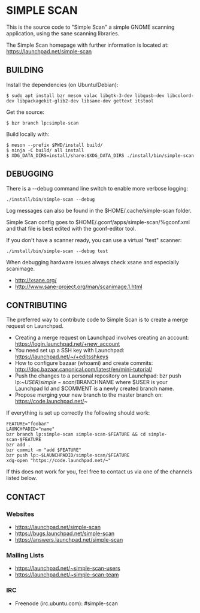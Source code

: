 # SIMPLE SCAN

This is the source code to "Simple Scan" a simple GNOME scanning application,
using the sane scanning libraries.

The Simple Scan homepage with further information is located at:
https://launchpad.net/simple-scan



## BUILDING

Install the dependencies (on Ubuntu/Debian):
```
$ sudo apt install bzr meson valac libgtk-3-dev libgusb-dev libcolord-dev libpackagekit-glib2-dev libsane-dev gettext itstool
```

Get the source:
```
$ bzr branch lp:simple-scan
```

Build locally with:
```
$ meson --prefix $PWD/install build/
$ ninja -C build/ all install
$ XDG_DATA_DIRS=install/share:$XDG_DATA_DIRS ./install/bin/simple-scan
```

## DEBUGGING

There is a --debug command line switch to enable more verbose logging:
```
./install/bin/simple-scan --debug
```

Log messages can also be found in the $HOME/.cache/simple-scan folder.

Simple Scan config goes to $HOME/.gconf/apps/simple-scan/%gconf.xml
and that file is best edited with the gconf-editor tool.

If you don't have a scanner ready, you can use a virtual "test" scanner:
```
./install/bin/simple-scan --debug test
```

When debugging hardware issues always check xsane and especially scanimage.

* http://xsane.org/
* http://www.sane-project.org/man/scanimage.1.html

## CONTRIBUTING

The preferred way to contribute code to Simple Scan is
to create a merge request on Launchpad.

* Creating a merge request on Launchpad involves creating an account:
https://login.launchpad.net/+new_account
* You need set up a SSH key with Launchpad:
https://launchpad.net/~/+editsshkeys
* How to configure bazaar (whoami) and create commits: 
http://doc.bazaar.canonical.com/latest/en/mini-tutorial/
* Push the changes to a personal repository on Launchpad:
bzr push lp:~$USER/simple-scan/$BRANCHNAME
where $USER is your Launchpad Id and $COMMENT is a newly created branch name.
* Propose merging your new branch to the master branch on:
https://code.launchpad.net/~

If everything is set up correctly the following should work:
```
FEATURE="foobar"
LAUNCHPADID="name"
bzr branch lp:simple-scan simple-scan-$FEATURE && cd simple-scan-$FEATURE
bzr add .
bzr commit -m "add $FEATURE"
bzr push lp:~$LAUNCHPADID/simple-scan/$FEATURE
xdg-open "https://code.launchpad.net/~"
```

If this does not work for you, feel free to contact us
via one of the channels listed below.



## CONTACT

### Websites
* https://launchpad.net/simple-scan
* https://bugs.launchpad.net/simple-scan
* https://answers.launchpad.net/simple-scan

### Mailing Lists
* https://launchpad.net/~simple-scan-users
* https://launchpad.net/~simple-scan-team

### IRC
* Freenode (irc.ubuntu.com): #simple-scan
